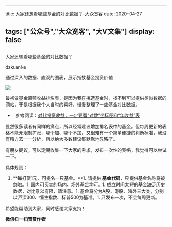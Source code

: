 
---
title:  大家还想看哪些基金的对比数据？-大众宽客
date: 2020-04-27

tags: ["公众号","大众宽客", "大V文集"]
display: false
---


## 



大家还想看哪些基金的对比数据？




dzkuanke




通过深入的数据、直观的图表，展示指数基金投资价值


<img class="rich_pages js_insertlocalimg" data-ratio="0.9656488549618321" data-s="300,640" src="https://mmbiz.qpic.cn/mmbiz_png/PKw3FQPmhIgOMGFaibhJBbvZNlwk25y81xZsrcwxfHApW7MlicibTxaicxicAJEdO9ApgaPEns3dpuic5ECEmFbdv38g/640?wx_fmt=png" data-type="png" data-w="1048" style="text-align: center;"/>



最初做基金超额收益排名表，是因为我在挑选基金时，找不到可以提供类似数据的网站，于是根据我个人当时的喜好，慢慢整理了一些基金对比数据。


- &nbsp;&nbsp;参考阅读：[对比投资收益，一定要看“对数”坐标图和“年收益”表](http://mp.weixin.qq.com/s?__biz=MzAwMTc1MDcwNw==&amp;mid=2648275859&amp;idx=1&amp;sn=344bb33762c750d292969a4418289a65&amp;chksm=82f9384fb58eb159e69288d952285655c6585499d06deb198f1cd073a3473d1af8eac497d45d&amp;scene=21#wechat_redirect)


显然很多读者有同样的痛点，所以经常建议增加排名表中的基金。但每周更新的表格不能无限制扩张，哪个加、哪个不加，又很难有一个简单便捷的判断标准，我没有精力去一一分析，所以绝大多数建议都默默地忽略了。



有朋友提议，可以定期收集一下大家的需求，发布一次性的表格，我觉得可以尝试一下。



具体规则：
1. **每打赏1元，可提名一只基金。**1. 请提供 **基金代码**，只提供基金名称将被忽略。1. 国内可买卖的场内、场外基金均可。1. 成立时间太短的基金缺乏历史数据，对比意义有限，请注意。1. 基金将分为A股、港股、海外三大类，分别以沪深300、恒生指数、标普500为基准。1. 只发布一次，不会每周更新。


希望能帮助到大家，同时感谢大家支持！


**微信扫一扫赞赏作者**













